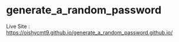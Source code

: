 # generate_a_random_password
Live Site : https://oishycmt9.github.io/generate_a_random_password.github.io/
